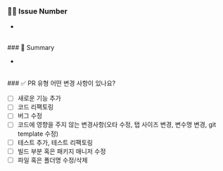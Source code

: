 ### ⛓️‍💥 Issue Number
- 

  <br/>
### 🔎 Summary

- 

  <br/>
### ✅ PR 유형
어떤 변경 사항이 있나요?

- [ ] 새로운 기능 추가
- [ ] 코드 리팩토링
- [ ] 버그 수정
- [ ] 코드에 영향을 주지 않는 변경사항(오타 수정, 탭 사이즈 변경, 변수명 변경, git template 수정)
- [ ] 테스트 추가, 테스트 리팩토링
- [ ] 빌드 부분 혹은 패키지 매니저 수정
- [ ] 파일 혹은 폴더명 수정/삭제